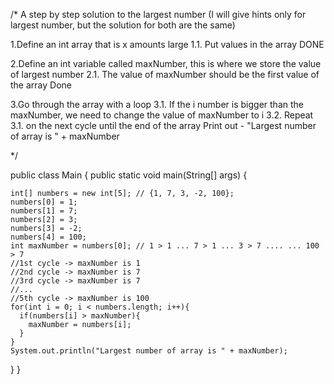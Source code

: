 /*
A step by step solution to the largest number (I will give hints only for largest number, but the solution for both are the same)

1.Define an int array that is x amounts large
 1.1. Put values in the array 
DONE
 
2.Define an int variable called maxNumber, this is where we store the value of largest number
 2.1. The value of maxNumber should be the first value of the array
 Done
 
3.Go through the array with a loop
 3.1. If the i number is bigger than the maxNumber, we need to change the value of maxNumber to i
 3.2. Repeat  3.1. on the next cycle until the end of the array
Print out - "Largest number of array is " + maxNumber 


*/


public class Main {
  public static void main(String[] args) {

    int[] numbers = new int[5]; // {1, 7, 3, -2, 100};
    numbers[0] = 1;
    numbers[1] = 7;
    numbers[2] = 3;
    numbers[3] = -2;
    numbers[4] = 100;
    int maxNumber = numbers[0]; // 1 > 1 ... 7 > 1 ... 3 > 7 .... ... 100 > 7
    //1st cycle -> maxNumber is 1
    //2nd cycle -> maxNumber is 7
    //3rd cycle -> maxNumber is 7
    //...
    //5th cycle -> maxNumber is 100
    for(int i = 0; i < numbers.length; i++){
      if(numbers[i] > maxNumber){
        maxNumber = numbers[i];
      }
    }
    System.out.println("Largest number of array is " + maxNumber);
  }
}
